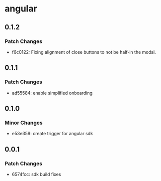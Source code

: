 # angular

## 0.1.2

### Patch Changes

- f6c0122: Fixing alignment of close buttons to not be half-in the modal.

## 0.1.1

### Patch Changes

- ad55584: enable simplified onboarding

## 0.1.0

### Minor Changes

- e53e359: create trigger for angular sdk

## 0.0.1

### Patch Changes

- 6574fcc: sdk build fixes
